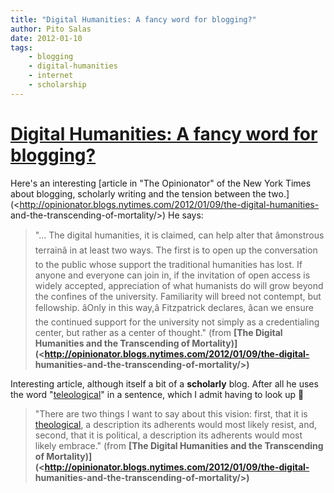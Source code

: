```yaml
---
title: "Digital Humanities: A fancy word for blogging?"
author: Pito Salas
date: 2012-01-10
tags:
    - blogging
    - digital-humanities
    - internet
    - scholarship
---
```

# [Digital Humanities: A fancy word for blogging?](None)




Here's an interesting [article in "The Opinionator" of the New York Times
about blogging, scholarly writing and the tension between the
two.](<http://opinionator.blogs.nytimes.com/2012/01/09/the-digital-humanities-
and-the-transcending-of-mortality/>) He says:

> "… The digital humanities, it is claimed, can help alter that âmonstrous
> terrainâ in at least two ways. The first is to open up the conversation to
> the public whose support the traditional humanities has lost. If anyone and
> everyone can join in, if the invitation of open access is widely accepted,
> appreciation of what humanists do will grow beyond the confines of the
> university. Familiarity will breed not contempt, but fellowship. âOnly in
> this way,â Fitzpatrick declares, âcan we ensure the continued support
> for the university not simply as a credentialing center, but rather as a
> center of thought." (from **[The Digital Humanities and the Transcending of
> Mortality)](<http://opinionator.blogs.nytimes.com/2012/01/09/the-digital-
> humanities-and-the-transcending-of-mortality/>)**

Interesting article, although itself a bit of a **scholarly** blog. After all
he uses the word "[teleological](<http://en.wikipedia.org/wiki/Teleology>)" in
a sentence, which I admit having to look up 🙂

> "There are two things I want to say about this vision: first, that it is
> [theological](<http://en.wikipedia.org/wiki/Teleology>), a description its
> adherents would most likely resist, and, second, that it is political, a
> description its adherents would most likely embrace." (from **[The Digital
> Humanities and the Transcending of
> Mortality)](<http://opinionator.blogs.nytimes.com/2012/01/09/the-digital-
> humanities-and-the-transcending-of-mortality/>)**


